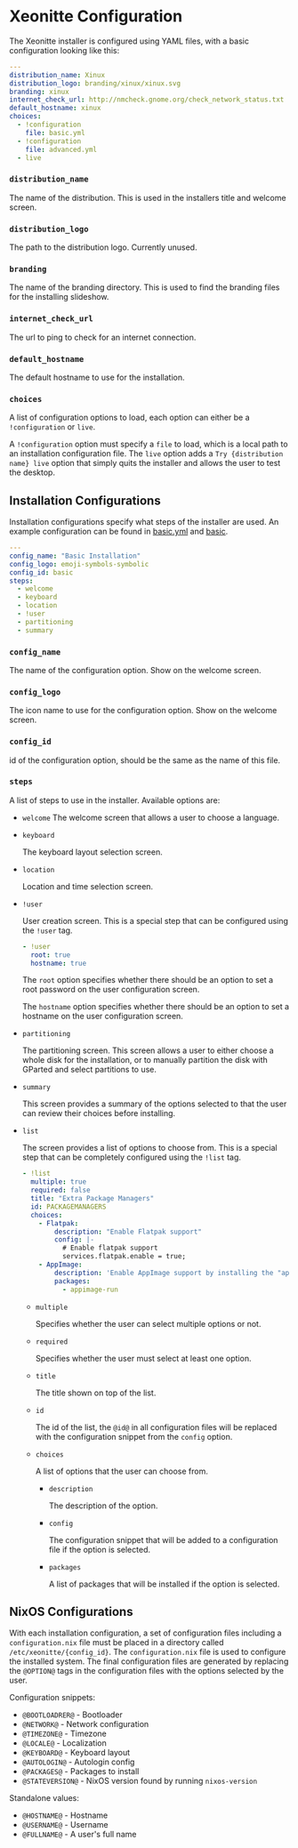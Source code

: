 # Xeonitte Configuration

The Xeonitte installer is configured using YAML files, with a basic configuration looking like this:

```yml
---
distribution_name: Xinux
distribution_logo: branding/xinux/xinux.svg
branding: xinux
internet_check_url: http://nmcheck.gnome.org/check_network_status.txt
default_hostname: xinux
choices:
  - !configuration
    file: basic.yml
  - !configuration
    file: advanced.yml
  - live
```

### `distribution_name`

The name of the distribution. This is used in the installers title and welcome screen.

### `distribution_logo`

The path to the distribution logo. Currently unused.

### `branding`

The name of the branding directory. This is used to find the branding files for the installing slideshow.

### `internet_check_url`

The url to ping to check for an internet connection.

### `default_hostname`

The default hostname to use for the installation.

### `choices`

A list of configuration options to load, each option can either be a `!configuration` or `live`.

A `!configuration` option must specify a `file` to load, which is a local path to an installation configuration file. The `live` option adds a `Try {distribution name} live` option that simply quits the installer and allows the user to test the desktop.

## Installation Configurations

Installation configurations specify what steps of the installer are used. An example configuration can be found in [basic.yml](./basic.yml.in) and [basic](./basic).

```yml
---
config_name: "Basic Installation"
config_logo: emoji-symbols-symbolic
config_id: basic
steps:
  - welcome
  - keyboard
  - location
  - !user
  - partitioning
  - summary
```

### `config_name`

The name of the configuration option. Show on the welcome screen.

### `config_logo`

The icon name to use for the configuration option. Show on the welcome screen.

### `config_id`

id of the configuration option, should be the same as the name of this file.

### `steps`

A list of steps to use in the installer. Available options are:

- `welcome`
  The welcome screen that allows a user to choose a language.
- `keyboard`

  The keyboard layout selection screen.

- `location`

  Location and time selection screen.

- `!user`

  User creation screen. This is a special step that can be configured using the `!user` tag.

  ```yml
  - !user
    root: true
    hostname: true
  ```

  The `root` option specifies whether there should be an option to set a root password on the user configuration screen.

  The `hostname` option specifies whether there should be an option to set a hostname on the user configuration screen.

- `partitioning`

  The partitioning screen. This screen allows a user to either choose a whole disk for the installation, or to manually partition the disk with GParted and select partitions to use.

- `summary`

  This screen provides a summary of the options selected to that the user can review their choices before installing.

- `list`

  The screen provides a list of options to choose from. This is a special step that can be completely configured using the `!list` tag.

  ```yml
  - !list
    multiple: true
    required: false
    title: "Extra Package Managers"
    id: PACKAGEMANAGERS
    choices:
      - Flatpak:
          description: "Enable Flatpak support"
          config: |-
            # Enable flatpak support
            services.flatpak.enable = true;
      - AppImage:
          description: 'Enable AppImage support by installing the "appimage-run" package. For AppImages to work, you must run them with the "appimage-run" command.'
          packages:
            - appimage-run
  ```

  - `multiple`

    Specifies whether the user can select multiple options or not.

  - `required`

    Specifies whether the user must select at least one option.

  - `title`

    The title shown on top of the list.

  - `id`

    The id of the list, the `@id@` in all configuration files will be replaced with the configuration snippet from the `config` option.

  - `choices`

    A list of options that the user can choose from.

    - `description`

      The description of the option.

    - `config`

      The configuration snippet that will be added to a configuration file if the option is selected.

    - `packages`

      A list of packages that will be installed if the option is selected.

## NixOS Configurations

With each installation configuration, a set of configuration files including a `configuration.nix` file must be placed in a directory called `/etc/xeonitte/{config_id}`. The `configuration.nix` file is used to configure the installed system. The final configuration files are generated by replacing the `@OPTION@` tags in the configuration files with the options selected by the user.

Configuration snippets:

- `@BOOTLOADRER@` - Bootloader
- `@NETWORK@` - Network configuration
- `@TIMEZONE@` - Timezone
- `@LOCALE@` - Localization
- `@KEYBOARD@` - Keyboard layout
- `@AUTOLOGIN@` - Autologin config
- `@PACKAGES@` - Packages to install
- `@STATEVERSION@` - NixOS version found by running `nixos-version`

Standalone values:

- `@HOSTNAME@` - Hostname
- `@USERNAME@` - Username
- `@FULLNAME@` - A user's full name
